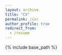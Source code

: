 ```yaml
---
layout: archive
title: "CV"
permalink: /cv/
author_profile: true
redirect_from:
  - /resume
---
```


{% include base_path %}

<object data="files/CV_Huibregtse.pdf" width="1000" height="1000" type='application/pdf'></object>
